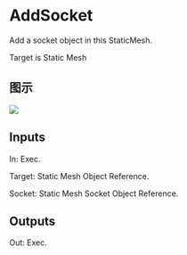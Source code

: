# AddSocket

Add a socket object in this StaticMesh.

Target is Static Mesh

## 图示

![]($-20221218-21030034.png)

## Inputs

In: Exec.

Target: Static Mesh Object Reference.

Socket: Static Mesh Socket Object Reference.  

## Outputs

Out: Exec.

